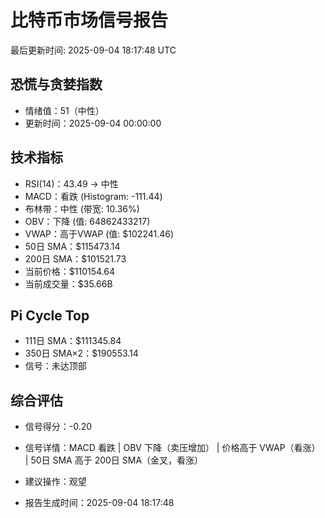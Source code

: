# 比特币市场信号报告

最后更新时间: 2025-09-04 18:17:48 UTC

## 恐慌与贪婪指数
- 情绪值：51（中性）
- 更新时间：2025-09-04 00:00:00

## 技术指标
- RSI(14)：43.49 → 中性
- MACD：看跌 (Histogram: -111.44)
- 布林带：中性 (带宽: 10.36%)
- OBV：下降 (值: 64862433217)
- VWAP：高于VWAP (值: $102241.46)
- 50日 SMA：$115473.14
- 200日 SMA：$101521.73
- 当前价格：$110154.64
- 当前成交量：$35.66B

## Pi Cycle Top
- 111日 SMA：$111345.84
- 350日 SMA×2：$190553.14
- 信号：未达顶部

## 综合评估
- 信号得分：-0.20
- 信号详情：MACD 看跌 | OBV 下降（卖压增加） | 价格高于 VWAP（看涨） | 50日 SMA 高于 200日 SMA（金叉，看涨）
- 建议操作：观望

- 报告生成时间：2025-09-04 18:17:48
